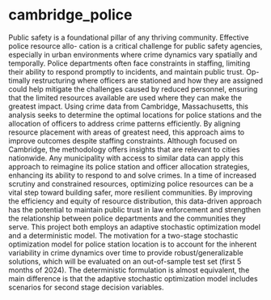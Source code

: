 # cambridge_police

Public safety is a foundational pillar of any thriving community. Effective police resource allo-
cation is a critical challenge for public safety agencies, especially in urban environments where
crime dynamics vary spatially and temporally. Police departments often face constraints in
staffing, limiting their ability to respond promptly to incidents, and maintain public trust. Op-
timally restructuring where officers are stationed and how they are assigned could help mitigate
the challenges caused by reduced personnel, ensuring that the limited resources available are
used where they can make the greatest impact.
Using crime data from Cambridge, Massachusetts, this analysis seeks to determine the optimal
locations for police stations and the allocation of officers to address crime patterns efficiently. By
aligning resource placement with areas of greatest need, this approach aims to improve outcomes
despite staffing constraints.
Although focused on Cambridge, the methodology offers insights that are relevant to cities
nationwide. Any municipality with access to similar data can apply this approach to reimagine
its police station and officer allocation strategies, enhancing its ability to respond to and solve
crimes. In a time of increased scrutiny and constrained resources, optimizing police resources can
be a vital step toward building safer, more resilient communities. By improving the efficiency
and equity of resource distribution, this data-driven approach has the potential to maintain
public trust in law enforcement and strengthen the relationship between police departments and
the communities they serve. This project both employs an adaptive stochastic optimization model and a deterministic model.
The motivation for a two-stage stochastic optimization model for police station location is to
account for the inherent variability in crime dynamics over time to provide robust/generalizable
solutions, which will be evaluated on an out-of-sample test set (first 5 months of 2024). The
deterministic formulation is almost equivalent, the main difference is that the adaptive stochastic
optimization model includes scenarios for second stage decision variables.

